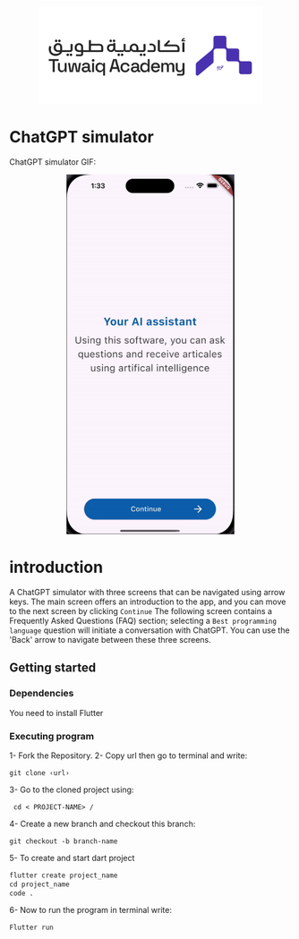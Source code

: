 <p align="center">
<img src="./assets/logo-h.png" alt="Tuwaiq" width="400"/>

# ChatGPT simulator
ChatGPT simulator GIF:
<p align="center">
<img src="./assets/gif.gif" width="300"/>

# introduction
A ChatGPT simulator with three screens that can be navigated using arrow keys. The main screen offers an introduction to the app, and you can move to the next screen by clicking `Continue` The following screen contains a Frequently Asked Questions (FAQ) section; selecting a `Best programming language` question will initiate a conversation with ChatGPT. You can use the 'Back' arrow to navigate between these three screens.

## Getting started
 ### Dependencies
You need to install Flutter

### Executing program
1- Fork the Repository.
2- Copy url then go to terminal and write: 
```
git clone ‹url›
```
3- Go to the cloned project using:
```
 cd < PROJECT-NAME> /
 ``` 
4- Create a new branch and checkout this branch: 
```
git checkout -b branch-name
```
5- To create and start dart project 
```
flutter create project_name
cd project_name
code .
```

6- Now to run the program in terminal write:
```
Flutter run
```


